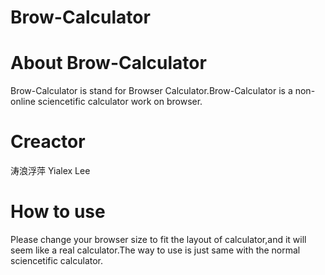 # Brow-Calculator
# About Brow-Calculator
Brow-Calculator is stand for Browser Calculator.Brow-Calculator is a non-online sciencetific calculator work on browser.
# Creactor
涛浪浮萍 Yialex Lee
# How to use
Please change your browser size to fit the layout of calculator,and it will seem like a real calculator.The way to use is just same with the normal sciencetific calculator.
